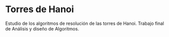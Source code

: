# Torres de Hanoi
Estudio de los algoritmos de resolución de las torres de Hanoi. Trabajo final de Análisis y diseño de Algoritmos.
